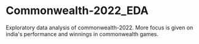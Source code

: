 # Commonwealth-2022_EDA

Exploratory data analysis of commonwealth-2022.
More focus is given on india's performance and winnings in commonwealth games.
